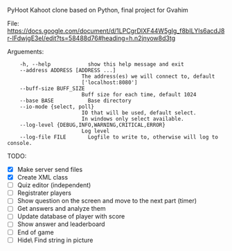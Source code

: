 PyHoot
Kahoot clone based on Python, final project for Gvahim

File:
https://docs.google.com/document/d/1LPCgrDlXF44W5gIg_f8bILYIs6acdJ8r-IFdwjgE3eI/edit?ts=58488d76#heading=h.n2jnyow8d3tg

Arguements:

		-h, --help            show this help message and exit
		--address ADDRESS [ADDRESS ...]
							The address(es) we will connect to, default
							['localhost:8080']
		--buff-size BUFF_SIZE
							Buff size for each time, default 1024
		--base BASE           Base directory
		--io-mode {select, poll}
							IO that will be used, default select.
							In windows only select available.
		--log-level {DEBUG,INFO,WARNING,CRITICAL,ERROR}
							Log level
		--log-file FILE       Logfile to write to, otherwise will log to console.

TODO:
- [X] Make server send files
- [X] Create XML class
- [ ] Quiz editor (independent)
- [ ] Registrater players
- [ ] Show question on the screen and move to the next part (timer)
- [ ] Get answers and analyze them
- [ ] Update database of player with score
- [ ] Show answer and leaderboard
- [ ] End of game
- [ ] Hide\ Find string in picture

